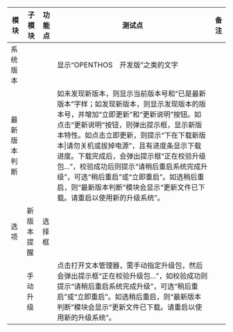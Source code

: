 | 模块         | 子模块     | 功能点 | 测试点                                                       | 备注 |
| ------------ | ---------- | ------ | ------------------------------------------------------------ | ---- |
| 系统版本     |            |        | 显示“OPENTHOS　开发版”之类的文字                             |      |
| 最新版本判断 |            |        | 如未发现新版本，则显示当前版本号和“已是最新版本”字样；如发现新版本，则显示发现版本的版本号，并增加“立即更新”和“更新说明”按钮。如点击“更新说明“按钮，则弹出提示框，显示新版本特性。如点击立即更新，则提示“下在下载新版本\|请勿关机或拔掉电源”，且有进度条显示下载进度。下载完成后，会弹出提示框“正在校验升级包...”，校验成功后则提示“请稍后重启系统完成升级”，可选“稍后重启”或“立即重启”。如选稍后重启，则“最新版本判断”模块会显示“更新文件已下载。请重启以使用新的升级系统”。 |      |
| 选项         | 新版本提醒 | 选择框 |                                                              |      |
|              | 手动升级   |        | 点击打开文本管理器，需手动指定升级包，然后会弹出提示框“正在校验升级包...”，如校验成功则提示“请稍后重启系统完成升级”，可选“稍后重启”或“立即重启”。如选稍后重启，则“最新版本判断”模块会显示“更新文件已下载。请重启以使用新的升级系统”。 |      |

